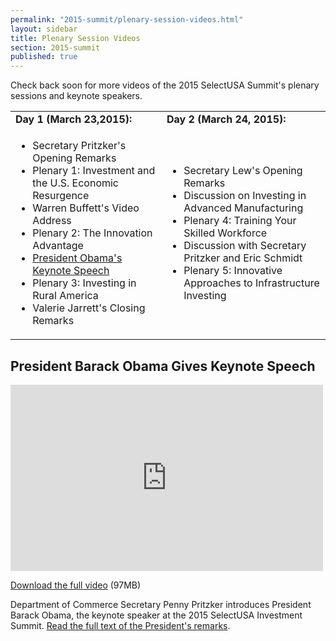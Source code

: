 ```yaml
---
permalink: "2015-summit/plenary-session-videos.html"
layout: sidebar
title: Plenary Session Videos
section: 2015-summit
published: true
---
```

 
Check back soon for more videos of the 2015 SelectUSA Summit's plenary sessions and keynote speakers.

<table border=0 align=top><tr><Td><b>Day 1 (March 23,2015):</b></td><td><b>Day 2 (March 24, 2015):</b></td></tr>
<tr><Td>
<ul><li>Secretary Pritzker's Opening Remarks</li>
<li>Plenary 1: Investment and the U.S. Economic Resurgence</li>
<li>Warren Buffett's Video Address</li>
<li>Plenary 2: The Innovation Advantage</li>
<li><a href="#president">President Obama's Keynote Speech</a></li>
<li>Plenary 3: Investing in Rural America</li>
<li>Valerie Jarrett's Closing Remarks</ul></td>
<td><ul><li>Secretary Lew's Opening Remarks</li>
<li>Discussion on Investing in Advanced Manufacturing</li>
<li>Plenary 4: Training Your Skilled Workforce</li>
<li>Discussion with Secretary Pritzker and Eric Schmidt</li>
<li>Plenary 5: Innovative Approaches to Infrastructure Investing</li></ul></td></tr></table>

## <a id="president">President Barack Obama Gives Keynote Speech</a>

<iframe width="500" height="298" src="https://www.youtube.com/embed/-lKacDTwpiw" frameborder="0" allowfullscreen></iframe>

[Download the full video](http://trade.gov/videos/2015-susa-summit-potus-keynote-032315.m4v) (97MB)

Department of Commerce Secretary Penny Pritzker introduces President Barack Obama, the keynote speaker at the 2015 SelectUSA Investment Summit. [Read the full text of the President's remarks](https://www.whitehouse.gov/the-press-office/2015/03/23/remarks-president-selectusa-investment-summit).
